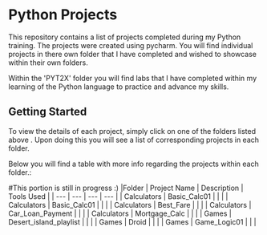 # Python Projects
This repository contains a list of projects completed during my Python training. The projects were created using pycharm. 
You will find individual projects in there own folder that I have completed and wished to showcase within their own folders.

Within the 'PYT2X' folder you will find labs that I have completed within my learning of the Python language to practice and advance my skills.

## Getting Started 

To view the details of each project, simply click on one of the folders listed above . Upon doing this you will see a list of corresponding projects in each folder.

Below you will find a table with more info regarding the projects within each folder.: 

#This portion is still in progress :) 
|Folder | Project Name | Description | Tools Used |
| --- | --- | --- | --- |
| Calculators | Basic_Calc01 | | |
| Calculators | Basic_Calc01 | | |
| Calculators | Best_Fare | | |
| Calculators | Car_Loan_Payment | | |
| Calculators | Mortgage_Calc | | |
| Games | Desert_island_playlist | | |
| Games | Droid | | |
| Games | Game_Logic01 | | |
